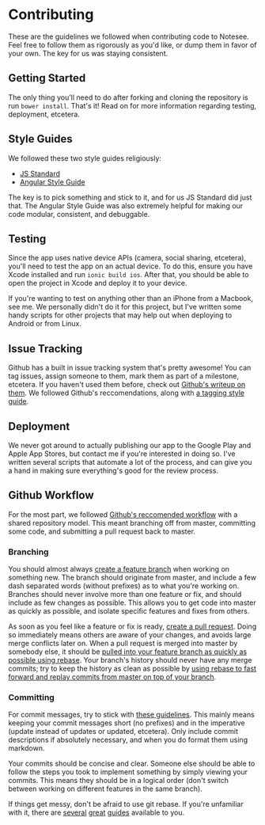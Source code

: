 # Contributing
These are the guidelines we followed when contributing code to Notesee. Feel free to follow them as rigorously as you'd like, or dump them in favor of your own. The key for us was staying consistent.

## Getting Started
The only thing you'll need to do after forking and cloning the repository is run `bower install`. That's it! Read on for more information regarding testing, deployment, etcetera.

## Style Guides
We followed these two style guides religiously:

- [JS Standard](https://github.com/feross/standard)
- [Angular Style Guide](https://github.com/johnpapa/angular-styleguide)

The key is to pick something and stick to it, and for us JS Standard did just that. The Angular Style Guide was also extremely helpful for making our code modular, consistent, and debuggable.

## Testing
Since the app uses native device APIs (camera, social sharing, etcetera), you'll need to test the app on an actual device. To do this, ensure you have Xcode installed and run `ionic build ios`. After that, you should be able to open the project in Xcode and deploy it to your device.

If you're wanting to test on anything other than an iPhone from a Macbook, see me. We personally didn't do it for this project, but I've written some handy scripts for other projects that may help out when deploying to Android or from Linux.

## Issue Tracking
Github has a built in issue tracking system that's pretty awesome! You can tag issues, assign someone to them, mark them as part of a milestone, etcetera. If you haven't used them before, check out [Github's writeup on them](https://guides.github.com/features/issues/). We followed Github's reccomendations, along with [a tagging style guide](https://robinpowered.com/blog/best-practice-system-for-organizing-and-tagging-github-issues/).

## Deployment
We never got around to actually publishing our app to the Google Play and Apple App Stores, but contact me if you're interested in doing so. I've written several scripts that automate a lot of the process, and can give you a hand in making sure everything's good for the review process.

## Github Workflow
For the most part, we followed [Github's reccomended workflow](https://guides.github.com/introduction/flow/) with a shared repository model. This meant branching off from master, committing some code, and submitting a pull request back to master.

### Branching
You should almost always [create a feature branch](https://github.com/Kunena/Kunena-Forum/wiki/Create-a-new-branch-with-git-and-manage-branches) when working on something new. The branch should originate from master, and include a few dash separated words (without prefixes) as to what you're working on. Branches should never involve more than one feature or fix, and should include as few changes as possible. This allows you to get code into master as quickly as possible, and isolate specific features and fixes from others.

As soon as you feel like a feature or fix is ready, [create a pull request](https://help.github.com/articles/using-pull-requests/). Doing so immediately means others are aware of your changes, and avoids large merge conflicts later on. When a pull request is merged into master by somebody else, it should be [pulled into your feature branch as quickly as possible using rebase](https://medium.com/@porteneuve/getting-solid-at-git-rebase-vs-merge-4fa1a48c53aa). Your branch's history should never have any merge commits; try to keep the history as clean as possible by [using rebase to fast forward and replay commits from master on top of your branch](http://nathanleclaire.com/blog/2014/09/14/dont-be-scared-of-git-rebase/).

### Committing
For commit messages, try to stick with [these guidelines](http://tbaggery.com/2008/04/19/a-note-about-git-commit-messages.html). This mainly means keeping your commit messages short (no prefixes) and in the imperative (update instead of updates or updated, etcetera). Only include commit descriptions if absolutely necessary, and when you do format them using markdown.

Your commits should be concise and clear. Someone else should be able to follow the steps you took to implement something by simply viewing your commits. This means they should be in a logical order (don't switch between working on different features in the same branch).

If things get messy, don't be afraid to use git rebase. If you're unfamiliar with it, there are [several](https://help.github.com/articles/about-git-rebase/) [great](https://robots.thoughtbot.com/git-interactive-rebase-squash-amend-rewriting-history) [guides](https://git-scm.com/book/en/v2/Git-Tools-Rewriting-History) available to you.
